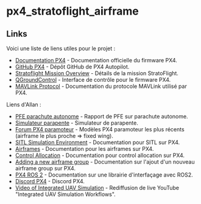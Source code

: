 # px4_stratoflight_airframe

## Links
Voici une liste de liens utiles pour le projet :

- [Documentation PX4](https://docs.px4.io) - Documentation officielle du firmware PX4.
- [GitHub PX4](https://github.com/PX4/PX4-Autopilot) - Dépôt GitHub de PX4 Autopilot.
- [Stratoflight Mission Overview](https://stratoflight.com/mission-overview) - Détails de la mission StratoFlight.
- [QGroundControl](https://qgroundcontrol.com/) - Interface de contrôle pour le firmware PX4.
- [MAVLink Protocol](https://mavlink.io/en/) - Documentation du protocole MAVLink utilisé par PX4.

Liens d'Allan :

- [PFE parachute autonome](https://www.ensta-bretagne.fr/jaulin/rapport_pfe_kevin_bedin.pdf) - Rapport de PFE sur parachute autonome.
- [Simulateur parapente](https://liberiste.com/simulateur-parapente-gratuit/) - Simulateur de parapente.
- [Forum PX4 paramoteur](https://discuss.px4.io/c/px4/paramotor/51) - Modèles PX4 paramoteur les plus récents (airframe le plus proche => fixed wing).
- [SITL Simulation Environment](https://docs.px4.io/main/en/simulation/#sitl-simulation-environment) - Documentation pour SITL sur PX4.
- [Airframes](https://docs.px4.io/main/en/dev_airframes/) - Documentation pour les airframes sur PX4.
- [Control Allocation](https://docs.px4.io/main/en/concept/control_allocation.html) - Documentation pour control allocation sur PX4.
- [Adding a new airframe group](https://docs.px4.io/main/en/dev_airframes/adding_a_new_frame.html#adding-a-new-airframe-group) - Documentation sur l'ajout d'un nouveau airframe group sur PX4.
- [PX4 ROS 2](https://docs.px4.io/main/en/ros2/px4_ros2_interface_lib.html) - Documentation sur une librairie d'interfaçage avec ROS2.
- [Discord PX4](https://discord.gg/dronecode) - Discord PX4.
- [Video of Integrated UAV Simulation](https://www.youtube.com/live/j4EZoyoVZD8?si=WFofWvx0o-Q3I7TE) - Rediffusion de live YouTube "Integrated UAV Simulation Workflows".

